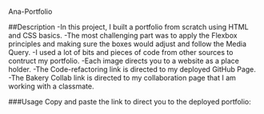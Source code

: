 
 Ana-Portfolio

##Description
-In this project, I built a portfolio from scratch using HTML and CSS basics. 
-The most challenging part was to apply the Flexbox principles and making sure the boxes would adjust and follow the Media Query.
-I used a lot of bits and pieces of code from other sources to contruct my portfolio.
-Each image directs you to a website as a place holder.
-The Code-refactoring link is directed to my deployed GitHub Page.
-The Bakery Collab link is directed to my collaboration page that I am working with a classmate.

###Usage
Copy and paste the link to direct you to the deployed portfolio: 
